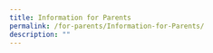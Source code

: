 ```yaml
---
title: Information for Parents
permalink: /for-parents/Information-for-Parents/
description: ""
---
```


